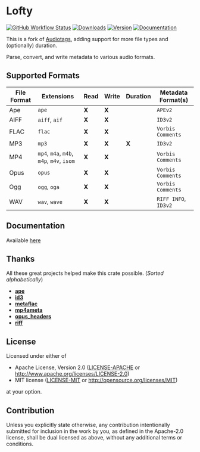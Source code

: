 # Lofty
[![GitHub Workflow Status](https://img.shields.io/github/workflow/status/Serial-ATA/lofty-rs/CI?style=for-the-badge&logo=github)](https://github.com/Serial-ATA/lofty-rs/actions/workflows/ci.yml)
[![Downloads](https://img.shields.io/crates/d/lofty?style=for-the-badge&logo=rust)](https://crates.io/crates/lofty)
[![Version](https://img.shields.io/crates/v/lofty?style=for-the-badge&logo=rust)](https://crates.io/crates/lofty)
[![Documentation](https://img.shields.io/badge/docs.rs-lofty-informational?style=for-the-badge&logo=read-the-docs)](https://docs.rs/lofty/)

This is a fork of [Audiotags](https://github.com/TianyiShi2001/audiotags), adding support for more file types and (optionally) duration.

Parse, convert, and write metadata to various audio formats.

## Supported Formats

| File Format | Extensions                                | Read | Write | Duration | Metadata Format(s)   |
|-------------|-------------------------------------------|------|-------|----------|----------------------|
| Ape         | `ape`                                     |**X** |**X**  |          | `APEv2`              |
| AIFF        | `aiff`, `aif`                             |**X** |**X**  |          | `ID3v2`              |
| FLAC        | `flac`                                    |**X** |**X**  |          | `Vorbis Comments`    |
| MP3         | `mp3`                                     |**X** |**X**  |**X**     | `ID3v2`              |
| MP4         | `mp4`, `m4a`, `m4b`, `m4p`, `m4v`, `isom` |**X** |**X**  |          | `Vorbis Comments`    |
| Opus        | `opus`                                    |**X** |**X**  |          | `Vorbis Comments`    |
| Ogg         | `ogg`, `oga`                              |**X** |**X**  |          | `Vorbis Comments`    |
| WAV         | `wav`, `wave`                             |**X** |**X**  |          | `RIFF INFO`, `ID3v2` |

## Documentation

Available [here](https://docs.rs/lofty)

## Thanks

All these great projects helped make this crate possible. (*Sorted alphabetically*)

* [**ape**](https://github.com/rossnomann/rust-ape)
* [**id3**](https://github.com/polyfloyd/rust-id3)
* [**metaflac**](https://github.com/jameshurst/rust-metaflac)
* [**mp4ameta**](https://github.com/Saecki/rust-mp4ameta)
* [**opus_headers**](https://github.com/zaethan/opus_headers)
* [**riff**](https://github.com/frabert/riff)

## License

Licensed under either of

* Apache License, Version 2.0
  ([LICENSE-APACHE](LICENSE-APACHE) or http://www.apache.org/licenses/LICENSE-2.0)
* MIT license
  ([LICENSE-MIT](LICENSE-MIT) or http://opensource.org/licenses/MIT)

at your option.

## Contribution

Unless you explicitly state otherwise, any contribution intentionally submitted
for inclusion in the work by you, as defined in the Apache-2.0 license, shall be
dual licensed as above, without any additional terms or conditions.
